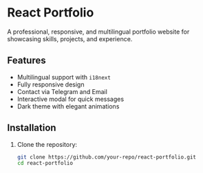 # React Portfolio

A professional, responsive, and multilingual portfolio website for showcasing skills, projects, and experience.

## Features

- Multilingual support with `i18next`
- Fully responsive design
- Contact via Telegram and Email
- Interactive modal for quick messages
- Dark theme with elegant animations

## Installation

1. Clone the repository:
   ```bash
   git clone https://github.com/your-repo/react-portfolio.git
   cd react-portfolio
